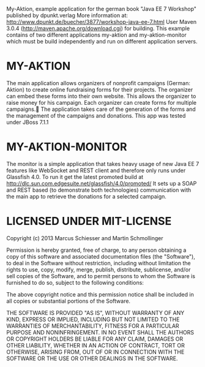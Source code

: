 My-Aktion, example application for the german book "Java EE 7 Workshop" published by dpunkt.verlag
More information at: http://www.dpunkt.de/buecher/3877/workshop-java-ee-7.html
User Maven 3.0.4 (http://maven.apache.org/download.cgi) for building.
This example contains of two different applications my-aktion and my-aktion-monitor which
must be build independently and run on different application servers.


MY-AKTION
=========

The main application allows organizers of nonprofit campaigns (German: Aktion) to create online fundraising forms
for their projects. The organizer can embed these forms into their own website. This allows the
organizer to raise money for his campaign. Each organizer can create forms for multiple campaigns.
The application takes care of the generation of the forms and the management of the campaigns and donations.
This app was tested under JBoss 7.1.1


MY-AKTION-MONITOR
=================

The monitor is a simple application that takes heavy usage of new Java EE 7 features 
like WebSocket and REST client and therefore only runs under Glassfish 4.0. 
To run it get the latest promoted build at http://dlc.sun.com.edgesuite.net/glassfish/4.0/promoted/
It sets up a SOAP and REST based (to demonstrate both technologies) communication with the main app
to retrieve the donations for a selected campaign.


LICENSED UNDER MIT-LICENSE
==========================

Copyright (c) 2013 Marcus Schiesser and Martin Schmollinger

Permission is hereby granted, free of charge, to any person obtaining a copy of this software and
associated documentation files (the "Software"), to deal in the Software without restriction, including
without limitation the rights to use, copy, modify, merge, publish, distribute, sublicense, and/or sell
copies of the Software, and to permit persons to whom the Software is furnished to do so, subject to the
following conditions:

The above copyright notice and this permission notice shall be included in all copies or substantial portions
of the Software.

THE SOFTWARE IS PROVIDED "AS IS", WITHOUT WARRANTY OF ANY KIND, EXPRESS OR IMPLIED, INCLUDING BUT NOT LIMITED 
TO THE WARRANTIES OF MERCHANTABILITY, FITNESS FOR A PARTICULAR PURPOSE AND NONINFRINGEMENT. IN NO EVENT SHALL 
THE AUTHORS OR COPYRIGHT HOLDERS BE LIABLE FOR ANY CLAIM, DAMAGES OR OTHER LIABILITY, WHETHER IN AN ACTION OF 
CONTRACT, TORT OR OTHERWISE, ARISING FROM, OUT OF OR IN CONNECTION WITH THE SOFTWARE OR THE USE OR OTHER DEALINGS 
IN THE SOFTWARE.
